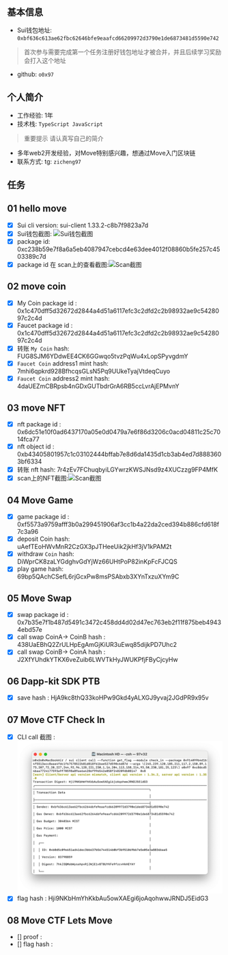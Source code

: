 ## 基本信息
- Sui钱包地址: `0xbf636c613ae62fbc62646bfe9eaafcd66209972d3790e1de6873481d5590e742`
> 首次参与需要完成第一个任务注册好钱包地址才被合并，并且后续学习奖励会打入这个地址
- github: `o0x97`

## 个人简介
- 工作经验: 1年
- 技术栈: `TypeScript JavaScript`
> 重要提示 请认真写自己的简介
- 多年web2开发经验，对Move特别感兴趣，想通过Move入门区块链
- 联系方式: tg: `zicheng97` 

## 任务

##   01 hello move  
- [x] Sui cli version: sui-client 1.33.2-c8b7f9823a7d
- [x] Sui钱包截图: ![Sui钱包截图](./scan.jpg)
- [x] package id: 0xc238b59e7f8a6a5eb4087947cebcd4e63dee4012f08860b5fe257c4503389c7d
- [x] package id 在 scan上的查看截图:![Scan截图](./code/hellomove/scan.png)

##   02 move coin
- [x] My Coin package id :  0x1c470dff5d32672d2844a4d51a6117efc3c2dfd2c2b98932ae9c5428097c2c4d
- [x] Faucet package id :  0x1c470dff5d32672d2844a4d51a6117efc3c2dfd2c2b98932ae9c5428097c2c4d
- [x] 转账 `My Coin` hash: FUG8SJM6YDdwEE4CK6GGwqo5tvzPqWu4xLopSPyvgdmY
- [x] `Faucet Coin` address1 mint hash: 7mhi6qpkrd928BfhcqsGLsN5Pq9UUkeTyajVtdeqCuyo
- [x] `Faucet Coin` address2 mint hash: 4daUEZmCBRpsb4nGDxGUTbdrGrA6RB5ccLvrAjEPMvnY

##   03 move NFT
- [x] nft package id : 0x6dc51e10f0ad6437170a05e0d0479a7e6f86d3206c0acd04811c25c7014fca77
- [x] nft object id : 0xb43405801957c1c03102444bffab7e8d6da1435d1cb3ab4ed7d8883603bf6334
- [x] 转账 nft  hash: 7r4zEv7FChuqbyiLGYwrzKWSJNsd9z4XUCzzg9FP4MfK
- [x] scan上的NFT截图:![Scan截图](./code/task3/nf.png)

##   04 Move Game
- [x] game package id : 0xf5573a9759afff3b0a299451906af3cc1b4a22da2ced394b886cfd618f7c3a96
- [x] deposit Coin hash: uAefTEoHWvMnR2CzGX3pJTHeeUik2jkHf3jV1kPAM2t
- [x] withdraw `Coin` hash:  DiWprCK8zaLYGdghvGdYjWz66UHtPoP82inKpFcFJCQS
- [x] play game hash: 69bp5QAchCSefL6rjGcxPw8msPSAbxb3XYnTxzuXYm9C

##   05 Move Swap
- [x] swap package id : 0x7b35e7f1b487d5491c3472c458dd4d02d47ec763eb2f11f875beb49434ebd57e
- [x] call swap CoinA-> CoinB  hash : 438UaEBhQ2ZrULHpEgAmGjKiUR3uEwq85dijkPD7Uhc2
- [x] call swap CoinB-> CoinA  hash : J2XfYUhdkYTKX6veZuib6LWVTkHyJWUKPfjFByCjcyHw

##   06 Dapp-kit SDK PTB
- [x] save hash : HjA9kc8thQ33koHPw9Gkd4yALXGJ9yvaj2JGdPR9x95v

##   07 Move CTF Check In
- [x] CLI call 截图 : ![截图](./code/task7/scan.png)
- [x] flag hash : Hji9NKbHmYhKkbAu5owXAEgi6joAqohwwJRNDJ5EidG3
 
##   08 Move CTF Lets Move
- [] proof : 
- [] flag hash :
